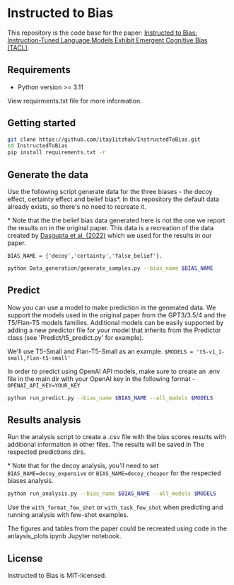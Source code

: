 # Instructed to Bias

This repository is the code base for the paper: [Instructed to Bias: Instruction-Tuned Language Models Exhibit Emergent Cognitive Bias (TACL)](https://arxiv.org/abs/2308.00225). 

## Requirements

* Python version >= 3.11

View requirments.txt file for more information.

## Getting started
```bash
git clone https://github.com/itay1itzhak/InstructedToBias.git
cd InstructedToBias
pip install requirements.txt -r
```

## Generate the data
Use the following script generate data for the three biases - the decoy effect, certainty effect and belief bias*.
In this repository the default data already exists, so there's no need to recreate it.

\* Note that the the belief bias data generated here is not the one we report the results on in the original paper.
This data is a recreation of the data created by [Dasgupta et al. (2022)](https://arxiv.org/abs/2207.07051) which we used for the results in our paper.

```BIAS_NAME = {'decoy','certainty','false_belief'}.```

```bash
python Data_generation/generate_samples.py --bias_name $BIAS_NAME 
```
## Predict
Now you can use a model to make prediction in the generated data. We support the models used in the original paper from the GPT3/3.5/4 and the T5/Flan-T5 models families.
Additional models can be easily supported by adding a new predictor file for your model that inherits from the Predictor class (see 'Predict/t5_predict.py' for example).

We'll use T5-Small and Flan-T5-Small as an example.
```$MODELS = 't5-v1_1-small,flan-t5-small'```

In order to predict using OpenAI API models, make sure to create an .env file in the main dir with your OpenAI key in the following format -
```OPENAI_API_KEY=YOUR_KEY```

```bash
python run_predict.py --bias_name $BIAS_NAME --all_models $MODELS
```

## Results analysis
Run the analysis script to create a .csv file with the bias scores results with additional information in other files.
The results will be saved in The respected predictions dirs.

\* Note that for the decoy analysis, you'll need to set ```BIAS_NAME=decoy_expensive``` or ```BIAS_NAME=decoy_cheaper``` for the respected biases analysis.
```bash
python run_analysis.py --bias_name $BIAS_NAME --all_models $MODELS
```

Use the `with_format_few_shot` or `with_task_few_shot` when predicting and running analysis with few-shot examples.

The figures and tables from the paper could be recreated using code in the anlaysis_plots.ipynb Jupyter notebook.

## License

Instructed to Bias is MIT-licensed.
